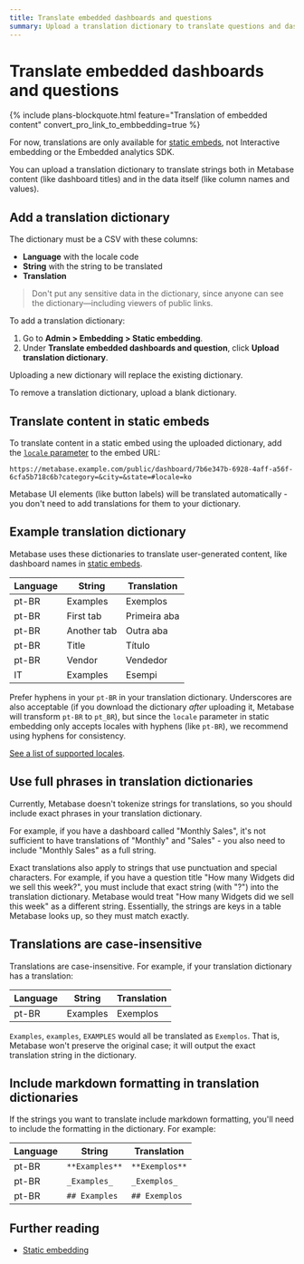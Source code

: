 ```yaml
---
title: Translate embedded dashboards and questions
summary: Upload a translation dictionary to translate questions and dashboards into different languages. Only available for static embeds.
---
```


# Translate embedded dashboards and questions

{% include plans-blockquote.html feature="Translation of embedded content" convert_pro_link_to_embbedding=true %}

For now, translations are only available for [static embeds](./static-embedding.md), not Interactive embedding or the Embedded analytics SDK.

You can upload a translation dictionary to translate strings both in Metabase content (like dashboard titles) and in the data itself (like column names and values).

## Add a translation dictionary

The dictionary must be a CSV with these columns:

- **Language** with the locale code
- **String** with the string to be translated
- **Translation**

> Don't put any sensitive data in the dictionary, since anyone can see the dictionary—including viewers of public links.

To add a translation dictionary:

1. Go to **Admin > Embedding > Static embedding**.
2. Under **Translate embedded dashboards and question**, click **Upload translation dictionary**.

Uploading a new dictionary will replace the existing dictionary.

To remove a translation dictionary, upload a blank dictionary.

## Translate content in static embeds

To translate content in a static embed using the uploaded dictionary, add the [`locale` parameter](./static-embedding-parameters.md#setting-the-language-for-a-static-embed) to the embed URL:

```
https://metabase.example.com/public/dashboard/7b6e347b-6928-4aff-a56f-6cfa5b718c6b?category=&city=&state=#locale=ko
```

Metabase UI elements (like button labels) will be translated automatically - you don't need to add translations for them to your dictionary.

## Example translation dictionary

Metabase uses these dictionaries to translate user-generated content, like dashboard names in [static embeds](./static-embedding.md).

| Language | String      | Translation  |
| -------- | ----------- | ------------ |
| pt-BR    | Examples    | Exemplos     |
| pt-BR    | First tab   | Primeira aba |
| pt-BR    | Another tab | Outra aba    |
| pt-BR    | Title       | Título       |
| pt-BR    | Vendor      | Vendedor     |
| IT       | Examples    | Esempi       |

Prefer hyphens in your `pt-BR` in your translation dictionary. Underscores are also acceptable (if you download the dictionary _after_ uploading it, Metabase will transform `pt-BR` to `pt_BR`), but since the `locale` parameter in static embedding only accepts locales with hyphens (like `pt-BR`), we recommend using hyphens for consistency.

[See a list of supported locales](../configuring-metabase/localization.md#supported-languages).

## Use full phrases in translation dictionaries

Currently, Metabase doesn't tokenize strings for translations, so you should include exact phrases in your translation dictionary.

For example, if you have a dashboard called "Monthly Sales", it's not sufficient to have translations of "Monthly" and "Sales" - you also need to include "Monthly Sales" as a full string.

Exact translations also apply to strings that use punctuation and special characters. For example, if you have a question title "How many Widgets did we sell this week?", you must include that exact string (with "?") into the translation dictionary. Metabase would treat "How many Widgets did we sell this week" as a different string. Essentially, the strings are keys in a table Metabase looks up, so they must match exactly.

## Translations are case-insensitive

Translations are case-insensitive. For example, if your translation dictionary has a translation:

| Language | String   | Translation |
| -------- | -------- | ----------- |
| pt-BR    | Examples | Exemplos    |

`Examples`, `examples`, `EXAMPLES` would all be translated as `Exemplos`. That is, Metabase won't preserve the original case; it will output the exact translation string in the dictionary.

## Include markdown formatting in translation dictionaries

If the strings you want to translate include markdown formatting, you'll need to include the formatting in the dictionary. For example:

| Language | String         | Translation    |
| -------- | -------------- | -------------- |
| pt-BR    | `**Examples**` | `**Exemplos**` |
| pt-BR    | `_Examples_`   | `_Exemplos_`   |
| pt-BR    | `## Examples`  | `## Exemplos`  |

## Further reading

- [Static embedding](./static-embedding.md)
